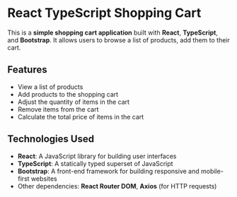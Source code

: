 
# **React TypeScript Shopping Cart**
This is a **simple shopping cart application** built with **React**, **TypeScript**, and **Bootstrap**. It allows users to browse a list of products, add them to their cart.


## Features

- View a list of products
- Add products to the shopping cart
- Adjust the quantity of items in the cart
- Remove items from the cart
- Calculate the total price of items in the cart
## Technologies Used

- **React**: A JavaScript library for building user interfaces
- **TypeScript**: A statically typed superset of JavaScript
- **Bootstrap**: A front-end framework for building responsive and mobile-first websites
- Other dependencies: **React Router DOM**, **Axios** (for HTTP requests)
